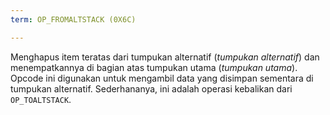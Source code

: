 ```yaml
---
term: OP_FROMALTSTACK (0X6C)

---
```

Menghapus item teratas dari tumpukan alternatif (*tumpukan alternatif*) dan menempatkannya di bagian atas tumpukan utama (*tumpukan utama*). Opcode ini digunakan untuk mengambil data yang disimpan sementara di tumpukan alternatif. Sederhananya, ini adalah operasi kebalikan dari `OP_TOALTSTACK`.